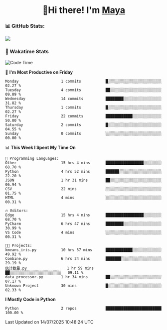  <h1 align="center">👋Hi there! I'm <a href="https://liumyblog.cn">Maya</a></h1>

### 📊 GitHub Stats:
<p href="https://github.com/anuraghazra/github-readme-stats">
<img align="left" src="https://github-readme-stats.vercel.app/api?username=liumy-lay&show_icons=true&title_color=ffffff&icon_color=ffffff&text_color=ffffff&bg_color=D80835&hide_title=true" />
</p>
<br clear="left"/>

### 🚀 Wakatime Stats
<!--START_SECTION:waka-->
![Code Time](http://img.shields.io/badge/Code%20Time-206%20hrs%2021%20mins-blue)

📅 **I'm Most Productive on Friday** 

```text
Monday                   1 commits           █░░░░░░░░░░░░░░░░░░░░░░░░   02.27 % 
Tuesday                  4 commits           ██░░░░░░░░░░░░░░░░░░░░░░░   09.09 % 
Wednesday                14 commits          ████████░░░░░░░░░░░░░░░░░   31.82 % 
Thursday                 1 commits           █░░░░░░░░░░░░░░░░░░░░░░░░   02.27 % 
Friday                   22 commits          ████████████░░░░░░░░░░░░░   50.00 % 
Saturday                 2 commits           █░░░░░░░░░░░░░░░░░░░░░░░░   04.55 % 
Sunday                   0 commits           ░░░░░░░░░░░░░░░░░░░░░░░░░   00.00 % 
```


📊 **This Week I Spent My Time On** 

```text
💬 Programming Languages: 
Other                    15 hrs 4 mins       █████████████████░░░░░░░░   68.70 % 
Python                   4 hrs 52 mins       ██████░░░░░░░░░░░░░░░░░░░   22.20 % 
JSON                     1 hr 31 mins        ██░░░░░░░░░░░░░░░░░░░░░░░   06.94 % 
CSV                      22 mins             ░░░░░░░░░░░░░░░░░░░░░░░░░   01.75 % 
HTML                     4 mins              ░░░░░░░░░░░░░░░░░░░░░░░░░   00.31 % 

🔥 Editors: 
Edge                     15 hrs 4 mins       █████████████████░░░░░░░░   68.70 % 
PyCharm                  6 hrs 47 mins       ████████░░░░░░░░░░░░░░░░░   30.99 % 
VS Code                  4 mins              ░░░░░░░░░░░░░░░░░░░░░░░░░   00.31 % 

🐱‍💻 Projects: 
kmeans_iris.py           10 hrs 57 mins      ████████████░░░░░░░░░░░░░   49.92 % 
Combine.py               6 hrs 24 mins       ███████░░░░░░░░░░░░░░░░░░   29.19 % 
统计数量.py                  1 hr 59 mins        ██░░░░░░░░░░░░░░░░░░░░░░░   09.11 % 
data_processor.py        1 hr 34 mins        ██░░░░░░░░░░░░░░░░░░░░░░░   07.17 % 
Unknown Project          30 mins             █░░░░░░░░░░░░░░░░░░░░░░░░   02.33 % 
```

**I Mostly Code in Python** 

```text
Python                   2 repos             █████████████████████████   100.00 % 
```




 Last Updated on 14/07/2025 10:48:24 UTC
<!--END_SECTION:waka-->
